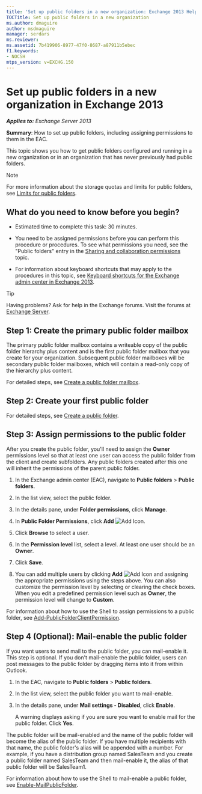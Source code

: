 ```yaml
---
title: 'Set up public folders in a new organization: Exchange 2013 Help'
TOCTitle: Set up public folders in a new organization
ms.author: dmaguire
author: msdmaguire
manager: serdars
ms.reviewer:
ms.assetid: 7b419906-8977-47f0-8687-a87911b5ebec
f1.keywords:
- NOCSH
mtps_version: v=EXCHG.150
---
```


# Set up public folders in a new organization in Exchange 2013

_**Applies to:** Exchange Server 2013_

 **Summary**: How to set up public folders, including assigning permissions to them in the EAC.

This topic shows you how to get public folders configured and running in a new organization or in an organization that has never previously had public folders.

> [!NOTE]
> For more information about the storage quotas and limits for public folders, see [Limits for public folders](limits-for-public-folders-exchange-2013-help.md).

## What do you need to know before you begin?

- Estimated time to complete this task: 30 minutes.

- You need to be assigned permissions before you can perform this procedure or procedures. To see what permissions you need, see the "Public folders" entry in the [Sharing and collaboration permissions](sharing-and-collaboration-permissions-exchange-2013-help.md) topic.

- For information about keyboard shortcuts that may apply to the procedures in this topic, see [Keyboard shortcuts for the Exchange admin center in Exchange 2013](keyboard-shortcuts-in-the-exchange-admin-center-2013-help.md).

> [!TIP]
> Having problems? Ask for help in the Exchange forums. Visit the forums at [Exchange Server](https://social.technet.microsoft.com/forums/office/home?category=exchangeserver).

## Step 1: Create the primary public folder mailbox

The primary public folder mailbox contains a writeable copy of the public folder hierarchy plus content and is the first public folder mailbox that you create for your organization. Subsequent public folder mailboxes will be secondary public folder mailboxes, which will contain a read-only copy of the hierarchy plus content.

For detailed steps, see [Create a public folder mailbox](create-public-folder-mailbox-exchange-2013-help.md).

## Step 2: Create your first public folder

For detailed steps, see [Create a public folder](create-public-folder-exchange-2013-help.md).

## Step 3: Assign permissions to the public folder

After you create the public folder, you'll need to assign the **Owner** permissions level so that at least one user can access the public folder from the client and create subfolders. Any public folders created after this one will inherit the permissions of the parent public folder.

1. In the Exchange admin center (EAC), navigate to **Public folders** \> **Public folders**.

2. In the list view, select the public folder.

3. In the details pane, under **Folder permissions**, click **Manage**.

4. In **Public Folder Permissions**, click **Add** ![Add Icon](images/ITPro_EAC_AddIcon.gif).

5. Click **Browse** to select a user.

6. In the **Permission level** list, select a level. At least one user should be an **Owner**.

7. Click **Save**.

8. You can add multiple users by clicking **Add** ![Add Icon](images/ITPro_EAC_AddIcon.gif) and assigning the appropriate permissions using the steps above. You can also customize the permission level by selecting or clearing the check boxes. When you edit a predefined permission level such as **Owner**, the permission level will change to **Custom**.

For information about how to use the Shell to assign permissions to a public folder, see [Add-PublicFolderClientPermission](/powershell/module/exchange/add-publicfolderclientpermission).

## Step 4 (Optional): Mail-enable the public folder

If you want users to send mail to the public folder, you can mail-enable it. This step is optional. If you don't mail-enable the public folder, users can post messages to the public folder by dragging items into it from within Outlook.

1. In the EAC, navigate to **Public folders** \> **Public folders**.

2. In the list view, select the public folder you want to mail-enable.

3. In the details pane, under **Mail settings - Disabled**, click **Enable**.

   A warning displays asking if you are sure you want to enable mail for the public folder. Click **Yes**.

The public folder will be mail-enabled and the name of the public folder will become the alias of the public folder. If you have multiple recipients with that name, the public folder's alias will be appended with a number. For example, if you have a distribution group named SalesTeam and you create a public folder named SalesTeam and then mail-enable it, the alias of that public folder will be SalesTeam1.

For information about how to use the Shell to mail-enable a public folder, see [Enable-MailPublicFolder](/powershell/module/exchange/enable-mailpublicfolder).
